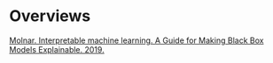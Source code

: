# Overviews 

[Molnar. Interpretable machine learning. A Guide for Making Black Box Models Explainable. 2019.](https://christophm.github.io/interpretable-ml-book/)
